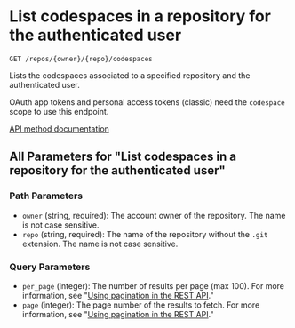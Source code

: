 # List codespaces in a repository for the authenticated user

`GET /repos/{owner}/{repo}/codespaces`

Lists the codespaces associated to a specified repository and the authenticated user.

OAuth app tokens and personal access tokens (classic) need the `codespace` scope to use this endpoint.

[API method documentation](https://docs.github.com/rest/codespaces/codespaces#list-codespaces-in-a-repository-for-the-authenticated-user)

## All Parameters for "List codespaces in a repository for the authenticated user"

### Path Parameters

- `owner` (string, required): The account owner of the repository. The name is not case sensitive.
- `repo` (string, required): The name of the repository without the `.git` extension. The name is not case sensitive.
### Query Parameters

- `per_page` (integer): The number of results per page (max 100). For more information, see "[Using pagination in the REST API](https://docs.github.com/rest/using-the-rest-api/using-pagination-in-the-rest-api)."
- `page` (integer): The page number of the results to fetch. For more information, see "[Using pagination in the REST API](https://docs.github.com/rest/using-the-rest-api/using-pagination-in-the-rest-api)."